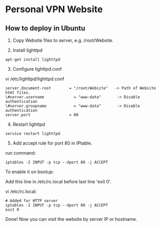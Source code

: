 # Personal VPN Website

## How to deploy in Ubuntu
1. Copy Website files to server, e.g. /root/Website.

2. Install lighttpd

`apt-get install lighttpd`

3. Configure lighttpd.conf

vi /etc/lighttpd/lighttpd.conf
```
server.document-root        = "/root/Website"   -> Path of Website html files.
\#server.username             = "www-data"       -> Disable authentication
\#server.groupname            = "www-data"       -> Disable authentication
server.port                 = 80
```
4. Restart lighttpd

`service restart lighttpd`

5. Add accept rule for port 80 in IPtable.

run command:

`iptables -I INPUT -p tcp --dport 80 -j ACCEPT`

To enable it on bootup:

Add this line in /etc/rc.local before last line 'exit 0'.

vi /etc/rc.local:
```
# Added for HTTP server
iptables -I INPUT -p tcp --dport 80 -j ACCEPT
exit 0
```

Done! Now you can visit the website by server IP or hostname.
